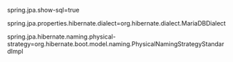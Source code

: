 spring.jpa.show-sql=true


spring.jpa.properties.hibernate.dialect=org.hibernate.dialect.MariaDBDialect


spring.jpa.hibernate.naming.physical-strategy=org.hibernate.boot.model.naming.PhysicalNamingStrategyStandardImpl
